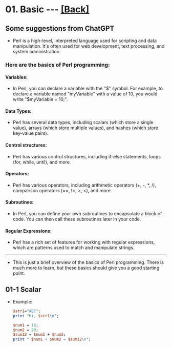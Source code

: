 # 01. Basic --- [[Back]](https://github.com/Wilhelmine21/LearningPerl#perl)
## Some suggestions from ChatGPT
* Perl is a high-level, interpreted language used for scripting and data manipulation. It's often used for web development, text processing, and system administration.
### Here are the basics of Perl programming:
#### Variables: 
* In Perl, you can declare a variable with the "$" symbol. For example, to declare a variable named "myVariable" with a value of 10, you would write "$myVariable = 10;".

#### Data Types: 
* Perl has several data types, including scalars (which store a single value), arrays (which store multiple values), and hashes (which store key-value pairs).

#### Control structures: 
* Perl has various control structures, including if-else statements, loops (for, while, until), and more.

#### Operators: 
* Perl has various operators, including arithmetic operators (+, -, *, /), comparison operators (==, !=, >, <), and more.

#### Subroutines: 
* In Perl, you can define your own subroutines to encapsulate a block of code. You can then call these subroutines later in your code.

#### Regular Expressions: 
* Perl has a rich set of features for working with regular expressions, which are patterns used to match and manipulate strings.
---
* This is just a brief overview of the basics of Perl programming. There is much more to learn, but these basics should give you a good starting point.
## 01-1 Scalar
* Example:
    ```perl
    $str1="ABC";
    print "Hi, $str1\n";
    
    $num1 = 10;
    $num2 = 20;
    $sum12 = $num1 + $num2;
    print " $num1 + $num2 = $sum12\n";
    ```

